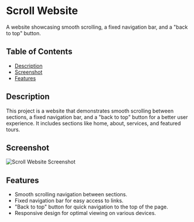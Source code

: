 # Scroll Website

A website showcasing smooth scrolling, a fixed navigation bar, and a "back to top" button.

## Table of Contents
- [Description](#description)
- [Screenshot](#screenshot)
- [Features](#features)

## Description

This project is a website that demonstrates smooth scrolling between sections, a fixed navigation bar, and a "back to top" button for a better user experience. It includes sections like home, about, services, and featured tours.

## Screenshot

![Scroll Website Screenshot](screenshot.png)

## Features

- Smooth scrolling navigation between sections.
- Fixed navigation bar for easy access to links.
- "Back to top" button for quick navigation to the top of the page.
- Responsive design for optimal viewing on various devices.
